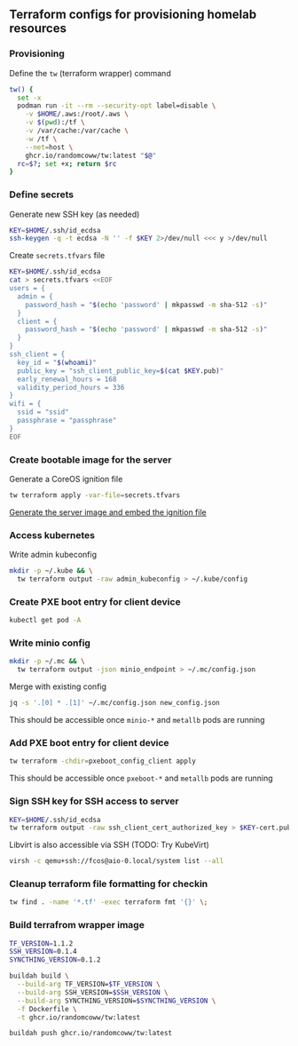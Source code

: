## Terraform configs for provisioning homelab resources

### Provisioning

Define the `tw` (terraform wrapper) command

```bash
tw() {
  set -x
  podman run -it --rm --security-opt label=disable \
    -v $HOME/.aws:/root/.aws \
    -v $(pwd):/tf \
    -v /var/cache:/var/cache \
    -w /tf \
    --net=host \
    ghcr.io/randomcoww/tw:latest "$@"
  rc=$?; set +x; return $rc
}
```

### Define secrets

Generate new SSH key (as needed)

```bash
KEY=$HOME/.ssh/id_ecdsa
ssh-keygen -q -t ecdsa -N '' -f $KEY 2>/dev/null <<< y >/dev/null
```

Create `secrets.tfvars` file

```bash
KEY=$HOME/.ssh/id_ecdsa
cat > secrets.tfvars <<EOF
users = {
  admin = {
    password_hash = "$(echo 'password' | mkpasswd -m sha-512 -s)"
  }
  client = {
    password_hash = "$(echo 'password' | mkpasswd -m sha-512 -s)"
  }
}
ssh_client = {
  key_id = "$(whoami)"
  public_key = "ssh_client_public_key=$(cat $KEY.pub)"
  early_renewal_hours = 168
  validity_period_hours = 336
}
wifi = {
  ssid = "ssid"
  passphrase = "passphrase"
}
EOF
```

### Create bootable image for the server

Generate a CoreOS ignition file

```bash
tw terraform apply -var-file=secrets.tfvars
```

[Generate the server image and embed the ignition file](https://github.com/randomcoww/fedora-coreos-config-custom)

### Access kubernetes

Write admin kubeconfig

```bash
mkdir -p ~/.kube && \
  tw terraform output -raw admin_kubeconfig > ~/.kube/config
```

### Create PXE boot entry for client device

```bash
kubectl get pod -A
```

### Write minio config

```bash
mkdir -p ~/.mc && \
  tw terraform output -json minio_endpoint > ~/.mc/config.json
```

Merge with existing config
```bash
jq -s '.[0] * .[1]' ~/.mc/config.json new_config.json
```

This should be accessible once `minio-*` and `metallb` pods are running

### Add PXE boot entry for client device

```bash
tw terraform -chdir=pxeboot_config_client apply
```

This should be accessible once `pxeboot-*` and `metallb` pods are running

### Sign SSH key for SSH access to server

```bash
KEY=$HOME/.ssh/id_ecdsa
tw terraform output -raw ssh_client_cert_authorized_key > $KEY-cert.pub
```

Libvirt is also accessible via SSH (TODO: Try KubeVirt)

```bash
virsh -c qemu+ssh://fcos@aio-0.local/system list --all
```

### Cleanup terraform file formatting for checkin

```bash
tw find . -name '*.tf' -exec terraform fmt '{}' \;
```

### Build terrafrom wrapper image

```bash
TF_VERSION=1.1.2
SSH_VERSION=0.1.4
SYNCTHING_VERSION=0.1.2

buildah build \
  --build-arg TF_VERSION=$TF_VERSION \
  --build-arg SSH_VERSION=$SSH_VERSION \
  --build-arg SYNCTHING_VERSION=$SYNCTHING_VERSION \
  -f Dockerfile \
  -t ghcr.io/randomcoww/tw:latest
```

```bash
buildah push ghcr.io/randomcoww/tw:latest
```